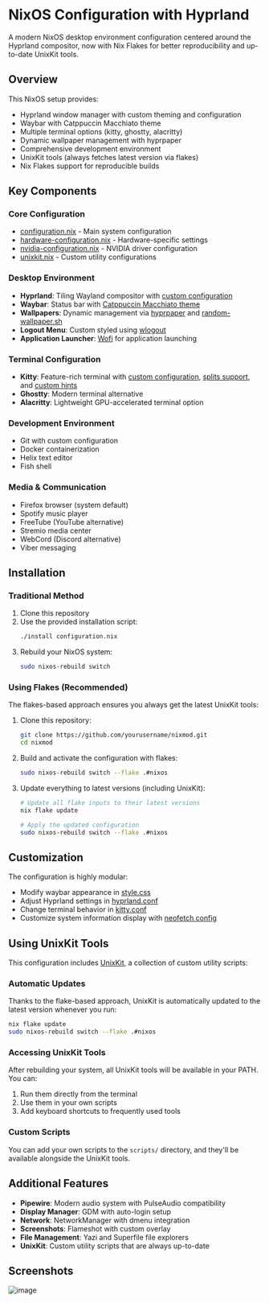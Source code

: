 # NixOS Configuration with Hyprland

A modern NixOS desktop environment configuration centered around the Hyprland compositor, now with Nix Flakes for better reproducibility and up-to-date UnixKit tools.

## Overview

This NixOS setup provides:
- Hyprland window manager with custom theming and configuration
- Waybar with Catppuccin Macchiato theme
- Multiple terminal options (kitty, ghostty, alacritty)
- Dynamic wallpaper management with hyprpaper
- Comprehensive development environment
- UnixKit tools (always fetches latest version via flakes)
- Nix Flakes support for reproducible builds

## Key Components

### Core Configuration
- [configuration.nix](configuration.nix) - Main system configuration
- [hardware-configuration.nix](hardware-configuration.nix) - Hardware-specific settings
- [nvidia-configuration.nix](nvidia-configuration.nix) - NVIDIA driver configuration
- [unixkit.nix](unixkit.nix) - Custom utility configurations

### Desktop Environment
- **Hyprland**: Tiling Wayland compositor with [custom configuration](extConfig/hyprland/hyprland.conf)
- **Waybar**: Status bar with [Catppuccin Macchiato theme](extConfig/waybar/macchiato.css)
- **Wallpapers**: Dynamic management via [hyprpaper](extConfig/hyprland/hyprpaper.conf) and [random-wallpaper.sh](extConfig/hyprland/random-wallpaper.sh)
- **Logout Menu**: Custom styled using [wlogout](extConfig/wlogout/style.css)
- **Application Launcher**: [Wofi](extConfig/wofi) for application launching

### Terminal Configuration
- **Kitty**: Feature-rich terminal with [custom configuration](extConfig/kitty/kitty.conf), [splits support](extConfig/kitty/splits.conf), and [custom hints](extConfig/kitty/custom-hints.conf)
- **Ghostty**: Modern terminal alternative
- **Alacritty**: Lightweight GPU-accelerated terminal option

### Development Environment
- Git with custom configuration
- Docker containerization
- Helix text editor
- Fish shell

### Media & Communication
- Firefox browser (system default)
- Spotify music player
- FreeTube (YouTube alternative)
- Stremio media center
- WebCord (Discord alternative)
- Viber messaging

## Installation

### Traditional Method

1. Clone this repository
2. Use the provided installation script:
   ```bash
   ./install configuration.nix
   ```
3. Rebuild your NixOS system:
   ```bash
   sudo nixos-rebuild switch
   ```

### Using Flakes (Recommended)

The flakes-based approach ensures you always get the latest UnixKit tools:

1. Clone this repository:
   ```bash
   git clone https://github.com/yourusername/nixmod.git
   cd nixmod
   ```

2. Build and activate the configuration with flakes:
   ```bash
   sudo nixos-rebuild switch --flake .#nixos
   ```

3. Update everything to latest versions (including UnixKit):
   ```bash
   # Update all flake inputs to their latest versions
   nix flake update
   
   # Apply the updated configuration
   sudo nixos-rebuild switch --flake .#nixos
   ```

## Customization

The configuration is highly modular:
- Modify waybar appearance in [style.css](extConfig/waybar/style.css)
- Adjust Hyprland settings in [hyprland.conf](extConfig/hyprland/hyprland.conf)
- Change terminal behavior in [kitty.conf](extConfig/kitty/kitty.conf)
- Customize system information display with [neofetch config](extConfig/neofetch/config.conf)

## Using UnixKit Tools

This configuration includes [UnixKit](https://github.com/nikitasmen/UnixKit), a collection of custom utility scripts:

### Automatic Updates

Thanks to the flake-based approach, UnixKit is automatically updated to the latest version whenever you run:

```bash
nix flake update
sudo nixos-rebuild switch --flake .#nixos
```

### Accessing UnixKit Tools

After rebuilding your system, all UnixKit tools will be available in your PATH. You can:

1. Run them directly from the terminal
2. Use them in your own scripts
3. Add keyboard shortcuts to frequently used tools

### Custom Scripts

You can add your own scripts to the `scripts/` directory, and they'll be available alongside the UnixKit tools.

## Additional Features

- **Pipewire**: Modern audio system with PulseAudio compatibility
- **Display Manager**: GDM with auto-login setup
- **Network**: NetworkManager with dmenu integration
- **Screenshots**: Flameshot with custom overlay
- **File Management**: Yazi and Superfile file explorers
- **UnixKit**: Custom utility scripts that are always up-to-date

## Screenshots
![image](https://github.com/user-attachments/assets/49d490d7-0cd4-4823-a911-9ca77b2f0ce0)
